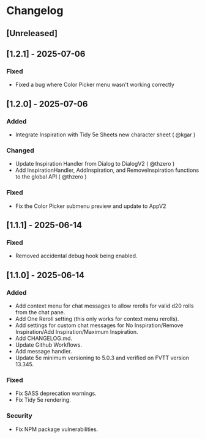 # Changelog

## [Unreleased]

## [1.2.1] - 2025-07-06

### Fixed

- Fixed a bug where Color Picker menu wasn't working correctly

## [1.2.0] - 2025-07-06

### Added

- Integrate Inspiration with Tidy 5e Sheets new character sheet ( @kgar )

### Changed

- Update Inspiration Handler from Dialog to DialogV2 ( @thzero )
- Add InspirationHandler, AddInspiration, and RemoveInspiration functions to the global API ( @thzero )

### Fixed

- Fix the Color Picker submenu preview and update to AppV2

## [1.1.1] - 2025-06-14

### Fixed

- Removed accidental debug hook being enabled.

## [1.1.0] - 2025-06-14

### Added

- Add context menu for chat messages to allow rerolls for valid d20 rolls from the chat pane.
- Add One Reroll setting (this only works for context menu rerolls).
- Add settings for custom chat messages for No Inspiration/Remove Inspiration/Add Inspiration/Maximum Inspiration.
- Add CHANGELOG.md.
- Update Github Workflows.
- Add message handler.
- Update 5e minimum versioning to 5.0.3 and verified on FVTT version 13.345.

### Fixed

- Fix SASS deprecation warnings.
- Fix Tidy 5e rendering.

### Security

- Fix NPM package vulnerabilities.
